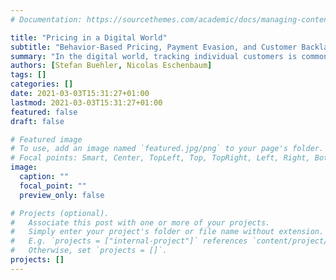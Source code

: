 ```yaml
---
# Documentation: https://sourcethemes.com/academic/docs/managing-content/

title: "Pricing in a Digital World"
subtitle: "Behavior-Based Pricing, Payment Evasion, and Customer Backlash"
summary: "In the digital world, tracking individual customers is commonplace. This research project provides new insights into optimal pricing when sellers can observe their customers' purchase histories. This project has been funded by the Swiss National Science Foundation (SNSF), grant no. 178836"
authors: [Stefan Buehler, Nicolas Eschenbaum]
tags: []
categories: []
date: 2021-03-03T15:31:27+01:00
lastmod: 2021-03-03T15:31:27+01:00
featured: false
draft: false

# Featured image
# To use, add an image named `featured.jpg/png` to your page's folder.
# Focal points: Smart, Center, TopLeft, Top, TopRight, Left, Right, BottomLeft, Bottom, BottomRight.
image:
  caption: ""
  focal_point: ""
  preview_only: false

# Projects (optional).
#   Associate this post with one or more of your projects.
#   Simply enter your project's folder or file name without extension.
#   E.g. `projects = ["internal-project"]` references `content/project/deep-learning/index.md`.
#   Otherwise, set `projects = []`.
projects: []
---
```

